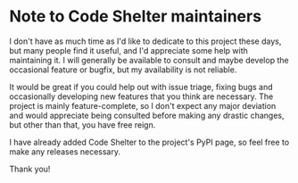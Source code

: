 ﻿# Note to Code Shelter maintainers

I don't have as much time as I'd like to dedicate to this project these days,
but many people find it useful, and I'd appreciate some help with maintaining
it. I will generally be available to consult and maybe develop the occasional
feature or bugfix, but my availability is not reliable.

It would be great if you could help out with issue triage, fixing bugs and
occasionally developing new features that you think are necessary. The project
is mainly feature-complete, so I don't expect any major deviation and would
appreciate being consulted before making any drastic changes, but other than
that, you have free reign.

I have already added Code Shelter to the project's PyPI page, so feel free to
make any releases necessary.

Thank you!
